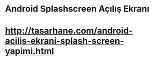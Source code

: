 # Android Splashscreen Açılış Ekranı
# http://tasarhane.com/android-acilis-ekrani-splash-screen-yapimi.html
